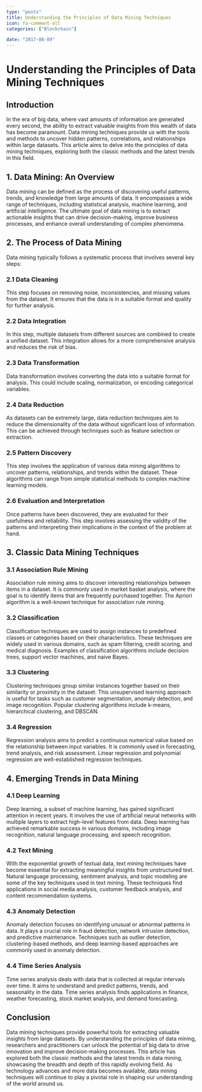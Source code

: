 ```yaml
---
type: "posts"
title: Understanding the Principles of Data Mining Techniques
icon: fa-comment-alt
categories: ["Blockchain"]

date: "2017-08-09"
---
```




# Understanding the Principles of Data Mining Techniques

## Introduction

In the era of big data, where vast amounts of information are generated every second, the ability to extract valuable insights from this wealth of data has become paramount. Data mining techniques provide us with the tools and methods to uncover hidden patterns, correlations, and relationships within large datasets. This article aims to delve into the principles of data mining techniques, exploring both the classic methods and the latest trends in this field.

## 1. Data Mining: An Overview

Data mining can be defined as the process of discovering useful patterns, trends, and knowledge from large amounts of data. It encompasses a wide range of techniques, including statistical analysis, machine learning, and artificial intelligence. The ultimate goal of data mining is to extract actionable insights that can drive decision-making, improve business processes, and enhance overall understanding of complex phenomena.

## 2. The Process of Data Mining

Data mining typically follows a systematic process that involves several key steps:

### 2.1 Data Cleaning
This step focuses on removing noise, inconsistencies, and missing values from the dataset. It ensures that the data is in a suitable format and quality for further analysis.

### 2.2 Data Integration
In this step, multiple datasets from different sources are combined to create a unified dataset. This integration allows for a more comprehensive analysis and reduces the risk of bias.

### 2.3 Data Transformation
Data transformation involves converting the data into a suitable format for analysis. This could include scaling, normalization, or encoding categorical variables.

### 2.4 Data Reduction
As datasets can be extremely large, data reduction techniques aim to reduce the dimensionality of the data without significant loss of information. This can be achieved through techniques such as feature selection or extraction.

### 2.5 Pattern Discovery
This step involves the application of various data mining algorithms to uncover patterns, relationships, and trends within the dataset. These algorithms can range from simple statistical methods to complex machine learning models.

### 2.6 Evaluation and Interpretation
Once patterns have been discovered, they are evaluated for their usefulness and reliability. This step involves assessing the validity of the patterns and interpreting their implications in the context of the problem at hand.

## 3. Classic Data Mining Techniques

### 3.1 Association Rule Mining
Association rule mining aims to discover interesting relationships between items in a dataset. It is commonly used in market basket analysis, where the goal is to identify items that are frequently purchased together. The Apriori algorithm is a well-known technique for association rule mining.

### 3.2 Classification
Classification techniques are used to assign instances to predefined classes or categories based on their characteristics. These techniques are widely used in various domains, such as spam filtering, credit scoring, and medical diagnosis. Examples of classification algorithms include decision trees, support vector machines, and naive Bayes.

### 3.3 Clustering
Clustering techniques group similar instances together based on their similarity or proximity in the dataset. This unsupervised learning approach is useful for tasks such as customer segmentation, anomaly detection, and image recognition. Popular clustering algorithms include k-means, hierarchical clustering, and DBSCAN.

### 3.4 Regression
Regression analysis aims to predict a continuous numerical value based on the relationship between input variables. It is commonly used in forecasting, trend analysis, and risk assessment. Linear regression and polynomial regression are well-established regression techniques.

## 4. Emerging Trends in Data Mining

### 4.1 Deep Learning
Deep learning, a subset of machine learning, has gained significant attention in recent years. It involves the use of artificial neural networks with multiple layers to extract high-level features from data. Deep learning has achieved remarkable success in various domains, including image recognition, natural language processing, and speech recognition.

### 4.2 Text Mining
With the exponential growth of textual data, text mining techniques have become essential for extracting meaningful insights from unstructured text. Natural language processing, sentiment analysis, and topic modeling are some of the key techniques used in text mining. These techniques find applications in social media analysis, customer feedback analysis, and content recommendation systems.

### 4.3 Anomaly Detection
Anomaly detection focuses on identifying unusual or abnormal patterns in data. It plays a crucial role in fraud detection, network intrusion detection, and predictive maintenance. Techniques such as outlier detection, clustering-based methods, and deep learning-based approaches are commonly used in anomaly detection.

### 4.4 Time Series Analysis
Time series analysis deals with data that is collected at regular intervals over time. It aims to understand and predict patterns, trends, and seasonality in the data. Time series analysis finds applications in finance, weather forecasting, stock market analysis, and demand forecasting.

## Conclusion

Data mining techniques provide powerful tools for extracting valuable insights from large datasets. By understanding the principles of data mining, researchers and practitioners can unlock the potential of big data to drive innovation and improve decision-making processes. This article has explored both the classic methods and the latest trends in data mining, showcasing the breadth and depth of this rapidly evolving field. As technology advances and more data becomes available, data mining techniques will continue to play a pivotal role in shaping our understanding of the world around us.